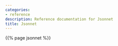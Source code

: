 ```yaml
---
categories:
- reference
description: Reference documentation for Jsonnet
title: Jsonnet
---
```


{{% page jsonnet %}}

